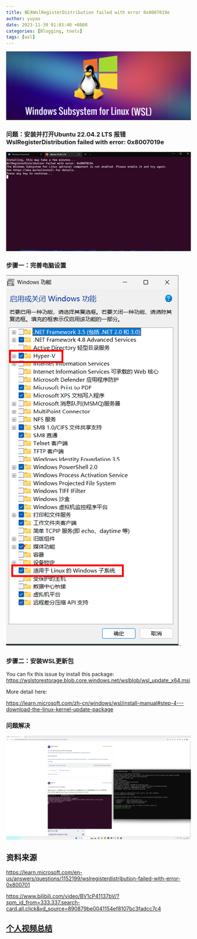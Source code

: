 ```yaml
---
title: 解决WslRegisterDistribution failed with error 0x8007019e
author: yuyao
date: 2023-11-30 01:03:40 +0800 
categories: [Blogging, tools]
tags: [wsl]
---
```


![wsl.png](https://raw.githubusercontent.com/acse-yj522/acse-yj522.github.io/main/_posts/figures/231130wsl.png)

### 问题：安装并打开Ubuntu 22.04.2 LTS 报错 WslRegisterDistribution failed with error: 0x8007019e

![question.png](https://raw.githubusercontent.com/acse-yj522/acse-yj522.github.io/main/_posts/figures/231130question.png)

### 步骤一：完善电脑设置

![check.png](https://raw.githubusercontent.com/acse-yj522/acse-yj522.github.io/main/_posts/figures/231130check.png)

### 步骤二：安装WSL更新包

You can fix this issue by install this package: https://wslstorestorage.blob.core.windows.net/wslblob/wsl_update_x64.msi

More detail here:

https://learn.microsoft.com/zh-cn/windows/wsl/install-manual#step-4---download-the-linux-kernel-update-package

### 问题解决
![result.png](https://raw.githubusercontent.com/acse-yj522/acse-yj522.github.io/main/_posts/figures/231130result.png)


## 资料来源

https://learn.microsoft.com/en-us/answers/questions/1152199/wslregisterdistribution-failed-with-error-0x800701

https://www.bilibili.com/video/BV1cP41137bV/?spm_id_from=333.337.search-card.all.click&vd_source=890879be0041154ef8107bc3fadcc7c4


## [个人视频总结](https://www.bilibili.com/video/BV1yK42147E5/?spm_id_from=333.999.0.0)